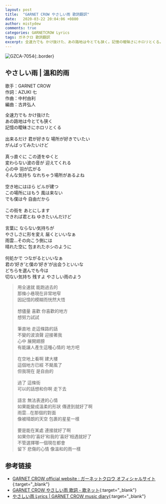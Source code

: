 ```yaml
---
layout: post
title:  "GARNET CROW やさしい雨 歌詞翻訳"
date:   2020-03-22 20:04:06 +0800
author: mistydew
comments: true
categories: GARNETCROW Lyrics
tags: ガネクロ 歌詞翻訳
excerpt: 全速力でも かけ抜けた、あの路地は今とても狭く。記憶の曖昧さにホロリとくる。
---
```

![GZCA-7054](/gc/assets/images/discography/single/GZCA-7054.jpg){:.border}

## やさしい雨 | 溫和的雨

歌手：GARNET CROW<br>
作詞：AZUKI 七<br>
作曲：中村由利<br>
編曲：古井弘人

<div class="lyric-original">
<p>
全速力でも かけ抜けた<br>
あの路地は今とても狭く<br>
記憶の曖昧さにホロリとくる<br>
<br>
出来るだけ 君が好きな 場所が好きでいたい<br>
がんばってみたいけど<br>
<br>
真っ直ぐに この道をゆくと<br>
変わらない波の音が 迎えてくれる<br>
心の中 羽が広がる<br>
そんな気持ち なれちゃう場所があるよね<br>
<br>
空き地にはほら ビルが建つ<br>
この場所にはもう 風は来ない<br>
でも僕は今 自由だから<br>
<br>
この街を あとにします<br>
できれば君とね ゆきたいんだけど<br>
<br>
言葉に ならない気持ちが<br>
やさしさに形を変え 届くといいなぁ<br>
雨雲…その向こう側には<br>
晴れた空に 包まれたホシのように<br>
<br>
何処かで つながるといいなぁ<br>
君の‘好き’と僕の‘好き’が出会うといいな<br>
どちらを選んでも今は<br>
切ない気持ち 残すよ やさしい雨のよう
</p>
</div>

<div class="lyric-translation">
<blockquote>
用全速就 能跑過去的<br>
那條小巷現在非常地窄<br>
因記憶的模糊而恍然大悟<br>
<br>
想儘量 喜歡 你喜歡的地方<br>
想努力試試<br>
<br>
筆直地 走這條路的話<br>
不變的波浪聲 迎接著我<br>
心中 展開翅膀<br>
有能讓人產生這種心情的 地方吧<br>
<br>
在空地上看啊 建大樓<br>
這個地方已經 不颳風了<br>
但我現在 是自由的<br>
<br>
過了 這條街<br>
可以的話想和你啊 走下去<br>
<br>
語言 無法表達的心情<br>
如果能變成溫柔的形狀 傳達到就好了啊<br>
雨雲...在那個的對面<br>
像被晴朗的天空 包裹的星星一樣<br>
<br>
要是能在某處 連接就好了啊<br>
如果你的‘喜好’和我的‘喜好’相遇就好了<br>
不管選擇哪一個現在都會<br>
留下 悲傷的心情 像溫和的雨一樣
</blockquote>
</div>

## 参考链接

* [GARNET CROW official website : ガーネットクロウ オフィシャルサイト](http://www.garnetcrow.com){:target="_blank"}
* [GARNET CROW やさしい雨 歌詞 - 歌ネット](https://www.uta-net.com/song/45945){:target="_blank"}
* [やさしい雨 Lyrics \| GARNET CROW music diary](https://mistydew.github.io/gc/lyrics/original/やさしい雨.html){:target="_blank"}
